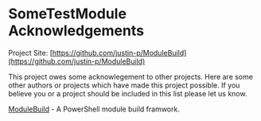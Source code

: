 # SomeTestModule Acknowledgements

Project Site: [https://github.com/justin-p/ModuleBuild](https://github.com/justin-p/ModuleBuild)

This project owes some acknowlegement to other projects. Here are some other authors or projects which have made this project possible. If you believe you or a project should be included in this list please let us know.

[ModuleBuild](https://github.com/zloeber/ModuleBuild) - A PowerShell module build framwork.
